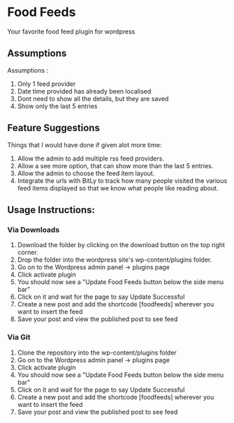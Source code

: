 # Food Feeds
Your favorite food feed plugin for wordpress

## Assumptions
Assumptions :  
1. Only 1 feed provider  
2. Date time provided has already been localised
3. Dont need to show all the details, but they are saved
4. Show only the last 5 entries

## Feature Suggestions
Things that I would have done if given alot more time:
1. Allow the admin to add multiple rss feed providers.
2. Allow a see more option, that can show more than the last 5 entries.
3. Allow the admin to choose the feed item layout.
4. Integrate the urls with BitLy to track how many people visited the various feed items displayed so that we know what people like reading about.


## Usage Instructions:

### Via Downloads 
1. Download the folder by clicking on the download button on the top right corner.
2. Drop the folder into the wordpress site's wp-content/plugins folder.
3. Go on to the Wordpress admin panel -> plugins page
4. Click activate plugin
5. You should now see a "Update Food Feeds button below the side menu bar"
6. Click on it and wait for the page to say Update Successful
7. Create a new post and add the shortcode [foodfeeds] wherever you want to insert the feed
8. Save your post and view the published post to see feed

### Via Git
1. Clone the repository into the wp-content/plugins folder
3. Go on to the Wordpress admin panel -> plugins page
4. Click activate plugin
5. You should now see a "Update Food Feeds button below the side menu bar"
6. Click on it and wait for the page to say Update Successful
7. Create a new post and add the shortcode [foodfeeds] wherever you want to insert the feed
8. Save your post and view the published post to see feed

